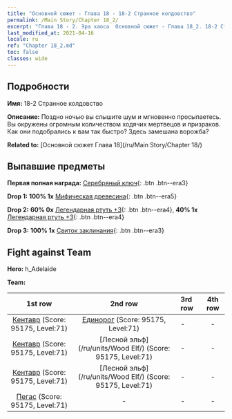 ```yaml
---
title: "Основной сюжет - Глава 18 - 18-2 Странное колдовство"
permalink: /Main Story/Chapter 18_2/
excerpt: "Глава 18 - 2. Эра хаоса  Основной сюжет - Глава 18_2. 18-2 Странное колдовство"
last_modified_at: 2021-04-16
locale: ru
ref: "Chapter 18_2.md"
toc: false
classes: wide
---
```


## Подробности

 **Имя:** 18-2 Странное колдовство

 **Описание:** Поздно ночью вы слышите шум и мгновенно просыпаетесь. Вы окружены огромным количеством ходячих мертвецов и призраков. Как они подобрались к вам так быстро? Здесь замешана ворожба?

 **Related to:** [Основной сюжет Глава 18](/ru/Main Story/Chapter 18/)

## Выпавшие предметы

 **Первая полная награда:** [Серебряный ключ](/ru/Items/con_693/){: .btn .btn--era3}

 **Drop 1:** **100% 1x** [Мифическая древесина](/ru/Items/mat_62/){: .btn .btn--era5}

 **Drop 2:** **60% 0x** [Легендарная ртуть +3](/ru/Items/mat_56/){: .btn .btn--era4}, **40% 1x** [Легендарная ртуть +3](/ru/Items/mat_56/){: .btn .btn--era4}

 **Drop 3:** **100% 1x** [Свиток заклинания](/ru/Items/con_694/){: .btn .btn--era3}


## Fight against Team
 **Hero:** h_Adelaide

 **Team:**


  | 1st row | 2nd row | 3rd row | 4th row |
  |:----:|:----:|:----|:----:|
  | [Кентавр](/ru/units/Centaur/) (Score: 95175, Level:71)  | [Единорог](/ru/units/Unicorn/) (Score: 95175, Level:71)  | - | - |
  | [Кентавр](/ru/units/Centaur/) (Score: 95175, Level:71)  | [Лесной эльф](/ru/units/Wood Elf/) (Score: 95175, Level:71)  | - | - |
  | [Кентавр](/ru/units/Centaur/) (Score: 95175, Level:71)  | [Лесной эльф](/ru/units/Wood Elf/) (Score: 95175, Level:71)  | - | - |
  | [Пегас](/ru/units/Pegasus/) (Score: 95175, Level:71)  | - | - | - |


